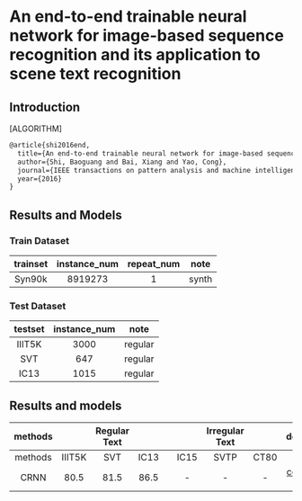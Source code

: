 # An end-to-end trainable neural network for image-based sequence recognition and its application to scene text recognition

## Introduction

[ALGORITHM]

```latex
@article{shi2016end,
  title={An end-to-end trainable neural network for image-based sequence recognition and its application to scene text recognition},
  author={Shi, Baoguang and Bai, Xiang and Yao, Cong},
  journal={IEEE transactions on pattern analysis and machine intelligence},
  year={2016}
}
```

## Results and Models

### Train Dataset

| trainset | instance_num | repeat_num | note  |
| :------: | :----------: | :--------: | :---: |
|  Syn90k  |   8919273    |     1      | synth |

### Test Dataset

| testset | instance_num |  note   |
| :-----: | :----------: | :-----: |
| IIIT5K  |     3000     | regular |
|   SVT   |     647      | regular |
|  IC13   |     1015     | regular |

## Results and models

| methods |        | Regular Text |      |     |      | Irregular Text |      |                          download                           |
| :-----: | :----: | :----------: | :--: | :-: | :--: | :------------: | :--: | :---------------------------------------------------------: |
| methods | IIIT5K |     SVT      | IC13 |     | IC15 |      SVTP      | CT80 |
|  CRNN   |  80.5  |     81.5     | 86.5 |     |  -   |       -        |  -   | [config](https://download.openmmlab.com/mmocr/textrecog/crnn/crnn_academic_dataset.py) [log]() [model](https) |
